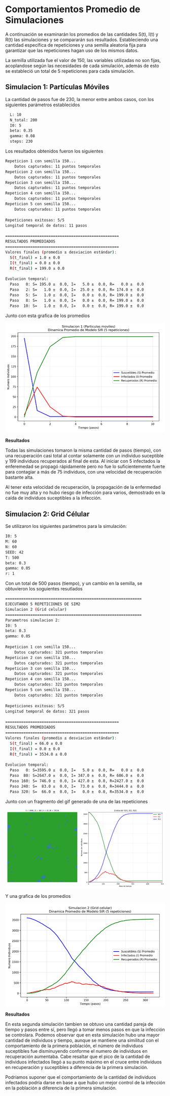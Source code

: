 # Comportamientos Promedio de Simulaciones

A continuación se examinarán los promedios de las cantidades S(t), I(t) y R(t) las simulaciones y se compararán sus resultados. Estableciendo una cantidad específica de repeticiones y una semilla aleatoria fija para garantizar que las repeticiones hagan uso de los mismos datos.

La semilla utilizada fue el valor de 150, las variables utilizadas no son fijas, acoplandose según las necesidades de cada simulación, además de esto se estableció un total de 5 repeticiones para cada simulación.

## Simulacion 1: Partículas Móviles

La cantidad de pasos fue de 230, la menor entre ambos casos, con los siguientes parámetros establecidos

```bash
  L: 10
  N_total: 200
  I0: 5
  beta: 0.35
  gamma: 0.08
  steps: 230
```

Los resultados obtenidos fueron los siguientes

```bash
Repeticion 1 con semilla 150...
    Datos capturados: 11 puntos temporales
Repeticion 2 con semilla 150...
    Datos capturados: 11 puntos temporales
Repeticion 3 con semilla 150...
    Datos capturados: 11 puntos temporales
Repeticion 4 con semilla 150...
    Datos capturados: 11 puntos temporales
Repeticion 5 con semilla 150...
    Datos capturados: 11 puntos temporales

Repeticiones exitosas: 5/5
Longitud temporal de datos: 11 pasos

==================================================
RESULTADOS PROMEDIADOS
==================================================
Valores finales (promedio ± desviacion estándar):
  S(t_final) = 1.0 ± 0.0
  I(t_final) = 0.0 ± 0.0
  R(t_final) = 199.0 ± 0.0

Evolucion temporal:
  Paso   0: S= 195.0 ±  0.0, I=   5.0 ±  0.0, R=   0.0 ±  0.0
  Paso   2: S=   1.0 ±  0.0, I=  25.0 ±  0.0, R= 174.0 ±  0.0
  Paso   5: S=   1.0 ±  0.0, I=   0.0 ±  0.0, R= 199.0 ±  0.0
  Paso   8: S=   1.0 ±  0.0, I=   0.0 ±  0.0, R= 199.0 ±  0.0
  Paso  10: S=   1.0 ±  0.0, I=   0.0 ±  0.0, R= 199.0 ±  0.0

```

Junto con esta grafica de los promedios

![Imagen grafica promedio simulacion 1](../images/paso3/Simulacion1.png)

**Resultados**

Todas las simulaciones tomaron la misma cantidad de pasos (tiempo), con una recuperación casi total al contar solamente con un individuo suceptible y 199 individuos recuperados al final de esta. Al iniciar con 5 infectados la enferemedad se propagó rápidamente pero no fue lo suficientemente fuerte para contagiar a más de 75 individuos, con una velocidad de recuperación bastante alta.

Al tener esta velocidad de recuperación, la propagación de la enfermedad no fue muy alta y no hubo riesgo de infección para varios, demostrado en la caída de individuos suceptibles a la infección.

## Simulacion 2: Grid Célular

Se utilizaron los siguientes parámetros para la simulación:

```bash
I0: 5
M: 60
N: 60
SEED: 42
T: 500
beta: 0.3
gamma: 0.05
r: 1
```

Con un total de 500 pasos (tiempo), y un cambio en la semilla, se obtuvieron los soguientes resutlados

```bash
============================================================
EJECUTANDO 5 REPETICIONES DE SIM2
Simulacion 2 (Grid celular)
============================================================
Parametros simulacion 2:
I0: 5
beta: 0.3
gamma: 0.05

Repeticion 1 con semilla 150...
    Datos capturados: 321 puntos temporales
Repeticion 2 con semilla 150...
    Datos capturados: 321 puntos temporales
Repeticion 3 con semilla 150...
    Datos capturados: 321 puntos temporales
Repeticion 4 con semilla 150...
    Datos capturados: 321 puntos temporales
Repeticion 5 con semilla 150...
    Datos capturados: 321 puntos temporales

Repeticiones exitosas: 5/5
Longitud temporal de datos: 321 pasos

==================================================
RESULTADOS PROMEDIADOS
==================================================
Valores finales (promedio ± desviacion estándar):
  S(t_final) = 66.0 ± 0.0
  I(t_final) = 0.0 ± 0.0
  R(t_final) = 3534.0 ± 0.0

Evolucion temporal:
  Paso   0: S=3595.0 ±  0.0, I=   5.0 ±  0.0, R=   0.0 ±  0.0
  Paso  80: S=2647.0 ±  0.0, I= 347.0 ±  0.0, R= 606.0 ±  0.0
  Paso 160: S= 746.0 ±  0.0, I= 427.0 ±  0.0, R=2427.0 ±  0.0
  Paso 240: S=  83.0 ±  0.0, I=  73.0 ±  0.0, R=3444.0 ±  0.0
  Paso 320: S=  66.0 ±  0.0, I=   0.0 ±  0.0, R=3534.0 ±  0.0
```

Junto con un fragmento del gif generado de una de las repeticiones

![Imagen fragmento repeticion simulacion 2](../images/paso3/FragmentioRepeticionSim2.png)

Y una grafica de los promedios

![Imagen grafica promedio simulacion 2](../images/paso3/Simulacion2.png)

**Resultados**

En esta segunda simulación tambien se obtuvo una cantidad pareja de tiempo y pasos entre sí, pero llegó a tomar menos pasos en que la infección se controlara.
Podemos observar que en esta simulación hubo una mayor cantidad de individuos y tiempo, aunque se mantiene una similitud con el comportamiento de la primera población, el número de individuos suceptibles fue disminuyendo conforme el numero de individuos en recuperación aumentaba. Cabe resaltar que el pico de la cantidad de individuos infectados llegó a su punto máximo en el cruce entre individuos en recuperación y suceptibles a diferencia de la primera simulación.

Podríamos suponer que el comportamiento de la cantidad de individuos infectados podría darse en base a que hubo un mejor control de la infección en la población a diferencia de la primera simulación.
